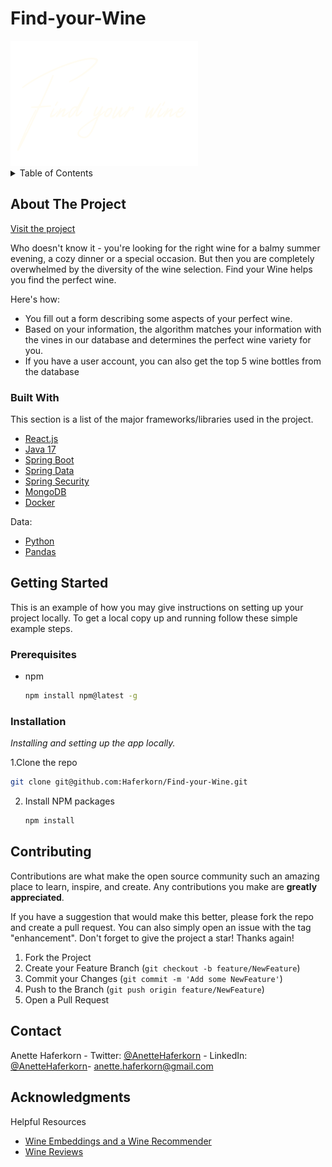 # Find-your-Wine

 <img src="frontend/src/components/header/logo.png" alt="Logo" width="300" height="200">

<!-- TABLE OF CONTENTS -->
<details>
  <summary>Table of Contents</summary>
  <ol>
    <li>
      <a href="#about-the-project">About The Project</a>
      <ul>
        <li><a href="#built-with">Built With</a></li>
      </ul>
    </li>
    <li>
      <a href="#getting-started">Getting Started</a>
      <ul>
        <li><a href="#prerequisites">Prerequisites</a></li>
        <li><a href="#installation">Installation</a></li>
      </ul>
    </li>
    <li><a href="#usage">Usage</a></li>
    <li><a href="#roadmap">Roadmap</a></li>
    <li><a href="#contributing">Contributing</a></li>
    <li><a href="#license">License</a></li>
    <li><a href="#contact">Contact</a></li>
  
  </ol>
</details>

<!-- ABOUT THE PROJECT -->
## About The Project

[Visit the project](https://findyourwine.herokuapp.com)

Who doesn't know it - you're looking for the right wine for a balmy summer evening, a cozy dinner or a special occasion. But then you are completely overwhelmed by the diversity of the wine selection.
Find your Wine helps you find the perfect wine.

Here's how:
* You fill out a form describing some aspects of your perfect wine. 
* Based on your information, the algorithm matches your information with the vines in our database and determines the perfect wine variety for you.
* If you have a user account, you can also get the top 5 wine bottles from the database


### Built With

This section is a list of the major frameworks/libraries used in the project.

* [React.js](https://reactjs.org/)
* [Java 17](https://openjdk.java.net/projects/jdk/17/)
* [Spring Boot](https://spring.io/projects/spring-boot)
* [Spring Data](https://spring.io/projects/spring-data)
* [Spring Security](https://spring.io/projects/spring-security)
* [MongoDB](https://www.mongodb.com)
* [Docker](https://www.docker.com)

Data: 
* [Python](https://www.python.org)
* [Pandas](https://pandas.pydata.org)


<!-- GETTING STARTED -->
## Getting Started

This is an example of how you may give instructions on setting up your project locally.
To get a local copy up and running follow these simple example steps.

### Prerequisites

* npm
  ```sh
  npm install npm@latest -g
  ```

### Installation

_Installing and setting up the app locally._

1.Clone the repo
   ```sh
   git clone git@github.com:Haferkorn/Find-your-Wine.git
   ```
2. Install NPM packages
   ```sh
   npm install
   ```

<!-- CONTRIBUTING -->
## Contributing

Contributions are what make the open source community such an amazing place to learn, inspire, and create. Any contributions you make are **greatly appreciated**.

If you have a suggestion that would make this better, please fork the repo and create a pull request. You can also simply open an issue with the tag "enhancement".
Don't forget to give the project a star! Thanks again!

1. Fork the Project
2. Create your Feature Branch (`git checkout -b feature/NewFeature`)
3. Commit your Changes (`git commit -m 'Add some NewFeature'`)
4. Push to the Branch (`git push origin feature/NewFeature`)
5. Open a Pull Request


<!-- CONTACT -->
## Contact

Anette Haferkorn - Twitter: [@AnetteHaferkorn](https://mobile.twitter.com/AnetteHaferkorn) - LinkedIn: [@AnetteHaferkorn](https://www.linkedin.com/in/anette-haferkorn/)- anette.haferkorn@gmail.com



<!-- ACKNOWLEDGMENTS -->
## Acknowledgments

Helpful Resources

* [Wine Embeddings and a Wine Recommender](https://towardsdatascience.com/robosomm-chapter-3-wine-embeddings-and-a-wine-recommender-9fc678f1041e)
* [Wine Reviews](https://www.kaggle.com/zynicide/wine-reviews)


